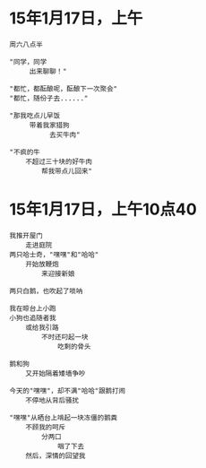 		
# 15年1月17日，上午

	周六八点半

	"同学，同学
	     出来聊聊！"
	
	"都忙，都酝酿呢，酝酿下一次聚会"
	"都忙，随份子去......"
	
	"那我吃点儿早饭
	     带着我家猎狗
	          去买牛肉"

	"不疯的牛
		不超过三十块的好牛肉
			帮我带点儿回来"



# 15年1月17日，上午10点40


	我推开屋门
		走进庭院
	两只哈士奇，"嘿嘿"和"哈哈"
		开始放鞭炮
			来迎接新娘
	
	两只白鹅，也吹起了唢呐
	
	我在晾台上小跑
	小狗也追随者我
		或给我引路
			不时还叼起一块
				吃剩的骨头
	
	鹅和狗
		又开始隔着矮墙争吵
	
	今天的"嘿嘿"，却不满"哈哈"跟鹅打闹
		不停地从背后骚扰
	
	"嘿嘿"从晒台上啃起一块冻僵的鹅粪
		不顾我的呵斥
			分两口
				咽了下去	
		然后，深情的回望我
